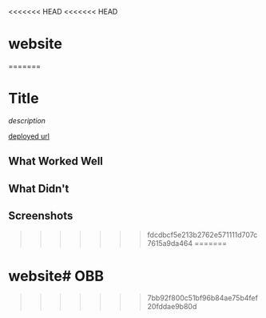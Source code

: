 <<<<<<< HEAD
<<<<<<< HEAD
# website
=======
# Title

*description*

[deployed url](http://url-if-deployed-here)

## What Worked Well

## What Didn't

## Screenshots
>>>>>>> fdcdbcf5e213b2762e571111d707c7615a9da464
=======
# website# OBB
>>>>>>> 7bb92f800c51bf96b84ae75b4fef20fddae9b80d
